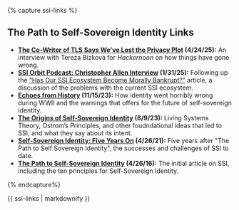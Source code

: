 {% capture ssi-links %}
## The Path to Self-Sovereign Identity Links

* __[The Co-Writer of TLS Says We’ve Lost the Privacy Plot](https://hackernoon.com/the-co-writer-of-tls-says-weve-lost-the-privacy-plot) (4/24/25):__ An interview with Tereza Bízková for _Hackernoon_ on how things have gone wrong.
* __[SSI Orbit Podcast: Christopher Allen Interview](https://www.blockchaincommons.com/videos/SSI-Podcast/) (1/31/25):__ Following up the [“Has Our SSI Ecosystem Become Morally Bankrupt?”](https://www.lifewithalacrity.com/article/ssi-bankruptcy/) article, a discussion of the problems with the current SSI ecosystem.
* __[Echoes from History](https://www.blockchaincommons.com/articles/echoes-history/) (11/15/23):__ How identity went horribly wrong during WWII and the warnings that offers for the future of self-sovereign identity.
* __[The Origins of Self-Sovereign Identity](https://www.blockchaincommons.com/musings/origins-SSI/) (8/9/23):__ Living Systems Theory, Ostrom’s Principles, and other foudndational ideas that led to SSI, and what they say about its intent.
* __[Self-Sovereign Identity: Five Years On](https://www.blockchaincommons.com/musings/SSI-5-Years-On/) (4/26/21):__ Five years after "The Path to Self Sovereign Identity", the successes and challenges of SSI to date.
* __[The Path to Self-Sovereign Identity](https://www.lifewithalacrity.com/article/the-path-to-self-soverereign-identity/) (4/26/16):__ The initial article on SSI, including the ten principles for Self-Sovereign Identity.
 
{% endcapture%}

<div class="notice--info">{{ ssi-links | markdownify }}</div>
